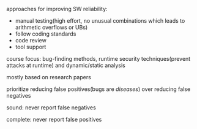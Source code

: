 approaches for improving SW reliability:

* manual testing(high effort, no unusual combinations which leads to arithmetic overflows or UBs)
* follow coding standards
* code review
* tool support

course focus: bug-finding methods, runtime security techniques(prevent attacks at runtime) and dynamic/static analysis

mostly based on research papers

prioritize reducing false positives(bugs are *diseases*) over reducing false negatives

sound: never report false negatives

complete: never report false positives

